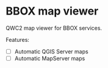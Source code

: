 BBOX map viewer
===============

QWC2 map viewer for BBOX services.

Features:
- [ ] Automatic QGIS Server maps
- [ ] Automatic MapServer maps
